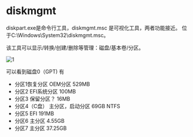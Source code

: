 # diskmgmt

diskpart.exe是命令行工具，diskmgmt.msc 是可视化工具，两者功能接近。
位于C:\Windows\System32\diskmgmt.msc。

该工具可以显示/转换/创建/删除等管理：磁盘/基本卷/分区。

![1](2021-02-28_232332.png)


可以看到磁盘0（GPT) 有
- 分区1恢复分区 OEM分区 529MB
- 分区2 EFI系统分区 100MB
- 分区3 保留分区？ 16MB
- 分区4（C盘）  主分区，启动分区 69GB    NTFS
- 分区5 EFI 191MB
- 分区6 主分区 4.55GB
- 分区7 主分区 37.25GB